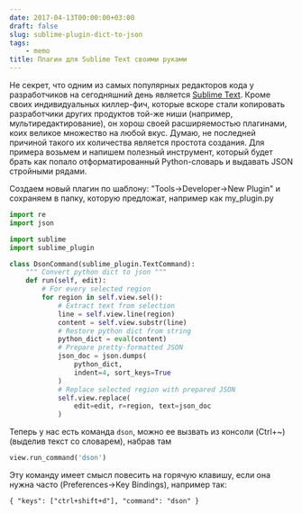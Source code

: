 ```yaml
---
date: 2017-04-13T00:00:00+03:00
draft: false
slug: sublime-plugin-dict-to-json
tags:
    - memo
title: Плагин для Sublime Text своими руками
---
```


Не секрет, что одним из самых популярных редакторов кода у разработчиков на сегодняшний день
является [Sublime Text](https://www.sublimetext.com/). Кроме своих индивидуальных киллер-фич,
которые вскоре стали копировать разработчики других продуктов той-же ниши
(например, мультиредактирование), он хорош своей расширяемостью плагинами, коих великое множество на любой вкус. Думаю, не последней причиной такого их количества является простота создания. Для примера возьмем и напишем полезный инструмент, который будет брать как попало отформатированный Python-словарь и выдавать JSON стройными рядами.

Создаем новый плагин по шаблону: "Tools->Developer->New Plugin" и сохраняем в папку, которую предложат, например как my_plugin.py

```python
import re
import json

import sublime
import sublime_plugin

class DsonCommand(sublime_plugin.TextCommand):
    """ Convert python dict to json """
    def run(self, edit):
        # For every selected region
        for region in self.view.sel():
            # Extract text from selection
            line = self.view.line(region)
            content = self.view.substr(line)
            # Restore python dict from string
            python_dict = eval(content)
            # Prepare pretty-formatted JSON
            json_doc = json.dumps(
                python_dict,
                indent=4, sort_keys=True
            )
            # Replace selected region with prepared JSON
            self.view.replace(
                edit=edit, r=region, text=json_doc
            )
```

Теперь у нас есть команда `dson`, можно ее вызвать из консоли (Ctrl+~) (выделив текст со словарем), набрав там

```python
view.run_command('dson')
```

Эту команду имеет смысл повесить на горячую клавишу, если она нужна часто (Preferences->Key Bindings), например так:

```
{ "keys": ["ctrl+shift+d"], "command": "dson" }
```